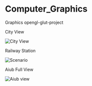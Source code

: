 # Computer_Graphics
Graphics opengl-glut-project 

City View

![City View](https://user-images.githubusercontent.com/60029434/103408258-e89be400-4b8b-11eb-917b-a1166b07480e.png)

Railway Station 

![Scenario](https://user-images.githubusercontent.com/60029434/103408297-0e28ed80-4b8c-11eb-882c-b60079211361.png)

Aiub Full View

![Aiub view](https://user-images.githubusercontent.com/60029434/103408378-74ae0b80-4b8c-11eb-90ee-6868fd121d4e.png)
